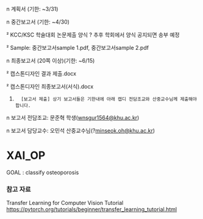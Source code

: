 n  계획서 (기한: ~3/31)

n  중간보고서 (기한: ~4/30)

²  KCC/KSC 학술대회 논문제출 양식 ? 추후 학회에서 양식 공지되면 송부 예정

²  Sample: 중간보고서sample 1.pdf, 중간보고서sample 2.pdf

n  최종보고서 (20쪽 이상)(기한: ~6/15)

²  캡스톤디자인 결과 제출.docx

²  캡스톤디자인 최종보고서(서식).docx

 

1.       [보고서 제출] 상기 보고서들은 기한내에 아래 캡디 전담조교와 산중교수님께 제출해야 합니다.

n  보고서 전담조교: 문준혁 학생(wnsgur1564@khu.ac.kr)

n  보고서 담당교수: 오민석 산중교수님(?minseok.oh@khu.ac.kr)

# XAI_OP
GOAL : classify osteoporosis

### 참고 자료
Transfer Learning for Computer Vision Tutorial
https://pytorch.org/tutorials/beginner/transfer_learning_tutorial.html
